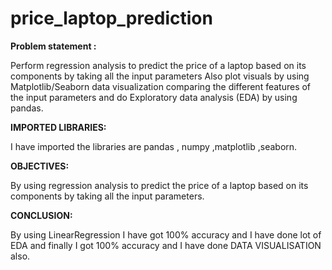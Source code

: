 # **price_laptop_prediction**
**Problem statement :**

Perform regression analysis to predict the price of a laptop based on its components by taking all the input parameters Also plot visuals by using Matplotlib/Seaborn data visualization comparing the different features of the input parameters and do Exploratory data analysis (EDA) by using pandas. 

**IMPORTED LIBRARIES:** 

I have imported the libraries are pandas , numpy ,matplotlib ,seaborn. 

**OBJECTIVES:**

By using regression analysis to predict the price of a laptop based on its components by taking all the input parameters.



**CONCLUSION:**

By using LinearRegression I have got 100% accuracy and I have done lot of EDA and finally I
got 100% accuracy and I have done DATA VISUALISATION also.
